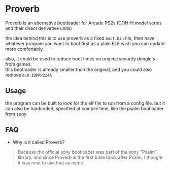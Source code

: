 # Proverb

Proverb is an alternative bootloader for Arcade PS2s (COH-H model series and their direct derivative units)

the idea behind this is to use proverb as a fixed `boot.bin` file, then have whatever program you want to boot first as a plain ELF wich you can update more comfortably.

also, it could be used to reduce boot times on original security dongle's from games.  
this bootloader is already smaller than the original, and you could also remove `mc0:IOPRP214A`


## Usage
the program can be built to look for the elf file to run from a config file. but it can also be hardcoded, specified at compile time, like the psalm bootloader from sony

## FAQ

- Why is it called Proverb?

> Because the official sony bootloader was part of the sony "Psalm" library. and since Proverb is the first bible book after Psalm, I thought it was neat to use that as name.
